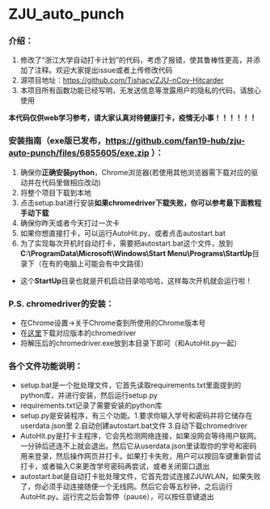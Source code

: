 # ZJU_auto_punch
### 介绍：
1.  修改了“浙江大学自动打卡计划”的代码，考虑了报错，使其鲁棒性更高，并添加了注释。欢迎大家提出issue或者上传修改代码 
2.  源项目地址：https://github.com/Tishacy/ZJU-nCov-Hitcarder 
3. 本项目所有函数功能已经写明，无发送信息等泄露用户的隐私的代码，请放心使用 

**本代码仅供web学习参考，请大家认真对待健康打卡，疫情无小事！！！！！！** 


### 安装指南（exe版已发布，https://github.com/fan19-hub/zju-auto-punch/files/6855605/exe.zip ）：
1. 确保你**正确安装python**，Chrome浏览器(若使用其他浏览器需下载对应的驱动并在代码里做相应改动)
2. 将整个项目下载到本地
3. 点击setup.bat进行安装**如果chromedriver下载失败，你可以参考最下面教程手动下载**
4. 确保你昨天或者今天打过一次卡
5. 如果你想直接打卡，可以运行AutoHit.py，或者点击autostart.bat
6. 为了实现每次开机时自动打卡，需要把autostart.bat这个文件，放到**C:\ProgramData\Microsoft\Windows\Start Menu\Programs\StartUp**目录下（在有的电脑上可能会有中文路径） 
- 这个**StartUp**目录也就是开机启动目录哈哈哈，这样每次开机就会运行啦！


### P.S. chromedriver的安装：
  - 在Chrome设置->关于Chrome查到所使用的Chrome版本号
  - 在[这里](http://npm.taobao.org/mirrors/chromedriver/)下载对应版本的chromedriver
  - 将解压后的chromedriver.exe放到本目录下即可（和AutoHit.py一起）

### 各个文件功能说明：
- setup.bat是一个批处理文件，它首先读取requirements.txt里面提到的python库，并进行安装，然后运行setup.py
- requirements.txt记录了需要安装的python库
- setup.py是安装程序，有三个功能。1.要求你输入学号和密码并将它储存在userdata.json里 2.自动创建autostart.bat文件 3.自动下载chromedriver
- AutoHit.py是打卡主程序，它会先检测网络连接，如果没网会等待用户联网。一分钟后还连不上就会退出。然后它从userdata.json里读取你的学号和密码用来登录，然后操作网页并打卡。如果打卡失败，用户可以按回车键重新尝试打卡，或者输入C来更改学号密码再尝试，或者关闭窗口退出
- autostart.bat是自动打卡批处理文件，它首先尝试连接ZJUWLAN，如果失败了，你必须手动连接随便一个无线网。然后它会等五秒钟，之后运行AutoHit.py。运行完之后会暂停（pause），可以按任意键退出
